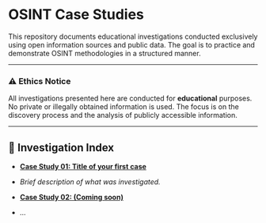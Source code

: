 # OSINT Case Studies

This repository documents educational investigations conducted exclusively using open information sources and public data. The goal is to practice and demonstrate OSINT methodologies in a structured manner.

---
### ⚠️ Ethics Notice

All investigations presented here are conducted for **educational** purposes. No private or illegally obtained information is used. The focus is on the discovery process and the analysis of publicly accessible information.

---

## 📂 Investigation Index

* **[Case Study 01: Title of your first case](https://github.com/DaviLuanMain/OSINT-Case-Studies/blob/main/caso-01/README.md)**
* *Brief description of what was investigated.*

* **[Case Study 02: (Coming soon)]()**
* *...*
